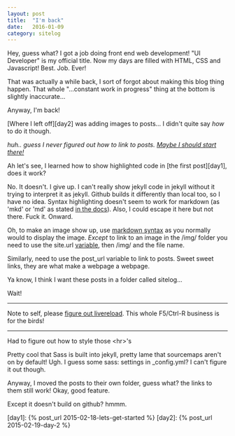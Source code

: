 ```yaml
---
layout: post
title:  "I'm back"
date:   2016-01-09
category: sitelog
---
```


Hey, guess what? I got a job doing front end web development! "UI Developer" is my official title. Now my days are filled with HTML, CSS and Javascript! Best. Job. Ever!

That was actually a while back, I sort of forgot about making this blog thing happen. That whole "...constant work in progress" thing at the bottom is slightly inaccurate...

Anyway, I'm back!

[Where I left off][day2] was adding images to posts... I didn't quite say *how* to do it though. 

*huh.. guess I never figured out how to link to posts. [Maybe I should start there!][lmgtfy-post-links]*

Ah let's see, I learned how to show highlighted code in [the first post][day1], does it work?

No. It doesn't. I give up. I can't really show jekyll code in jekyll without it trying to interpret it as jekyll. Github builds it differently than local too, so I have no idea. Syntax highlighting doesn't seem to work for markdown (as 'mkd' or 'md' as stated [in the docs](https://github.com/jneen/rouge/wiki/List-of-supported-languages-and-lexers)). Also, I could escape it here but not there. Fuck it. Onward.

Oh, to make an image show up, use [markdown syntax][markdown-syntax] as you normally would to display the image. *Except* to link to an image in the /img/ folder you need to use the site.url [variable][variables], then /img/ and the file name. 

Similarly, need to use the post_url variable to link to posts. Sweet sweet links, they are what make a webpage a webpage.

Ya know, I think I want these posts in a folder called sitelog...

Wait!


---

Note to self, please [figure out livereload][live-reload]. This whole F5/Ctrl-R business is for the birds!

---

Had to figure out how to style those \<hr\>'s 

Pretty cool that Sass is built into jekyll, pretty lame that sourcemaps aren't on by default! Ugh. I guess some sass: settings in _config.yml? I can't figure it out though.

Anyway, I moved the posts to their own folder, guess what? the links to them still work! Okay, good feature.

Except it doesn't build on github? hmmm.

<!--links-->

[lmgtfy-post-links]:	http://bfy.tw/3eJF/
[live-reload]: 			http://dan.doezema.com/2014/01/setting-up-livereload-with-jekyll/
[markdown-syntax]: 		http://daringfireball.net/projects/markdown/syntax
[variables]: 			http://jekyllrb.com/docs/variables/

[day1]: {% post_url 2015-02-18-lets-get-started %}
[day2]: {% post_url 2015-02-19-day-2 %}
